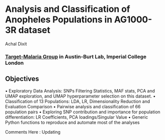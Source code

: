 # Analysis and Classification of Anopheles Populations in AG1000-3R dataset
Achal Dixit 
### [Target-Malaria Group](https://targetmalaria.org) in Austin-Burt Lab, Imperial College London

## Objectives
• Exploratory Data Analysis: SNPs Filtering Statistics, MAF stats, PCA and UMAP exploration, and UMAP hyperparameter selection on this dataset.
• Classification of 13 Populations: LDA, LR, Dimensionality Reduction and Evaluation Comparison
• Pairwise analysis and classification of 66 population pairs
• Exploring SNP contribution and importance for population differentiation: LR Coefficients, PCA loadings/Singular Value
• Generic Python functions to reproduce and automate most of the analyses


Comments Here : Updating

